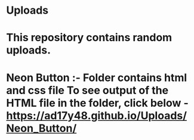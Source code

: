 # Uploads
<h1>This repository contains random uploads.<h1>

Neon Button :-
Folder contains html and css file
To see output of the HTML file in the folder, click below -
https://ad17y48.github.io/Uploads/Neon_Button/
